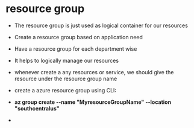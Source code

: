 # resource group 
* The resource group is just used as logical container for our resources 
* Create a resource group based on application need
* Have a resource group for each department wise
* It helps to logically manage our resources
* whenever create a any resources or service, we should give the resource under the resource group name
* create a azure resource group using CLI:
* **az group create --name "MyresourceGroupName" --location "southcentralus"**
  
* 
